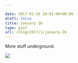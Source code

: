 ```yaml
---

date: 2017-01-26 20:01:00+00:00
draft: false
title: January 26
type: post
url: /blog/2017/1/january-26
---
```


More stuff underground.


  
![](/images/2017-01-26-20171january-26/image-asset.jpeg)

